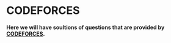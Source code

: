 # CODEFORCES 

**Here we will have soultions of questions that are provided by [CODEFORCES](https://codeforces.com/).**
